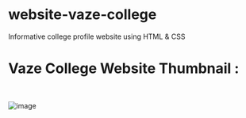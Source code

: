 # website-vaze-college
Informative college profile website using HTML &amp; CSS

 <h1>Vaze College Website Thumbnail : </h1>
 <br> 
 
![image](https://user-images.githubusercontent.com/82753658/205978048-1602b3fc-74f0-4407-8ea5-e9c16384af68.png)
